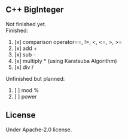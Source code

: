## C++ BigInteger
Not finished yet.  
Finished:
1. [x] comparison operator==, !=, <, <=, >, >=
2. [x] add +
3. [x] sub -
4. [x] multiply * (using Karatsuba Algorithm) 
5. [x] div /

Unfinished but planned:  
1. [ ] mod %
2. [ ] power

## License
Under Apache-2.0 license.